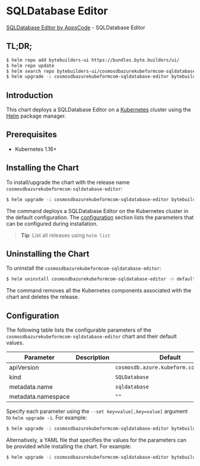 # SQLDatabase Editor

[SQLDatabase Editor by AppsCode](https://byte.builders) - SQLDatabase Editor

## TL;DR;

```bash
$ helm repo add bytebuilders-ui https://bundles.byte.builders/ui/
$ helm repo update
$ helm search repo bytebuilders-ui/cosmosdbazurekubeformcom-sqldatabase-editor --version=v0.4.18
$ helm upgrade -i cosmosdbazurekubeformcom-sqldatabase-editor bytebuilders-ui/cosmosdbazurekubeformcom-sqldatabase-editor -n default --create-namespace --version=v0.4.18
```

## Introduction

This chart deploys a SQLDatabase Editor on a [Kubernetes](http://kubernetes.io) cluster using the [Helm](https://helm.sh) package manager.

## Prerequisites

- Kubernetes 1.16+

## Installing the Chart

To install/upgrade the chart with the release name `cosmosdbazurekubeformcom-sqldatabase-editor`:

```bash
$ helm upgrade -i cosmosdbazurekubeformcom-sqldatabase-editor bytebuilders-ui/cosmosdbazurekubeformcom-sqldatabase-editor -n default --create-namespace --version=v0.4.18
```

The command deploys a SQLDatabase Editor on the Kubernetes cluster in the default configuration. The [configuration](#configuration) section lists the parameters that can be configured during installation.

> **Tip**: List all releases using `helm list`

## Uninstalling the Chart

To uninstall the `cosmosdbazurekubeformcom-sqldatabase-editor`:

```bash
$ helm uninstall cosmosdbazurekubeformcom-sqldatabase-editor -n default
```

The command removes all the Kubernetes components associated with the chart and deletes the release.

## Configuration

The following table lists the configurable parameters of the `cosmosdbazurekubeformcom-sqldatabase-editor` chart and their default values.

|     Parameter      | Description |                      Default                      |
|--------------------|-------------|---------------------------------------------------|
| apiVersion         |             | <code>cosmosdb.azure.kubeform.com/v1alpha1</code> |
| kind               |             | <code>SQLDatabase</code>                          |
| metadata.name      |             | <code>sqldatabase</code>                          |
| metadata.namespace |             | <code>""</code>                                   |


Specify each parameter using the `--set key=value[,key=value]` argument to `helm upgrade -i`. For example:

```bash
$ helm upgrade -i cosmosdbazurekubeformcom-sqldatabase-editor bytebuilders-ui/cosmosdbazurekubeformcom-sqldatabase-editor -n default --create-namespace --version=v0.4.18 --set apiVersion=cosmosdb.azure.kubeform.com/v1alpha1
```

Alternatively, a YAML file that specifies the values for the parameters can be provided while
installing the chart. For example:

```bash
$ helm upgrade -i cosmosdbazurekubeformcom-sqldatabase-editor bytebuilders-ui/cosmosdbazurekubeformcom-sqldatabase-editor -n default --create-namespace --version=v0.4.18 --values values.yaml
```
